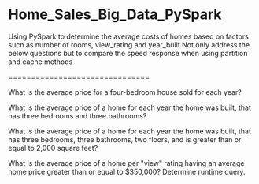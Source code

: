 # Home_Sales_Big_Data_PySpark


Using PySpark to determine the average costs of homes based on factors sucn as number of rooms, view_rating and year_built 
Not only address the below questions but to compare the speed response when using partition and cache methods 

===============================

What is the average price for a four-bedroom house sold for each year?

What is the average price of a home for each year the home was built, that has three bedrooms and three bathrooms? 

What is the average price of a home for each year the home was built, that has three bedrooms, three bathrooms, two floors, and is greater than or equal to 2,000 square feet?

What is the average price of a home per "view" rating having an average home price greater than or equal to $350,000? Determine runtime query.
